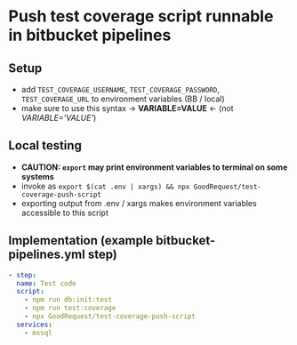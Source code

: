 # Push test coverage script runnable in bitbucket pipelines

## Setup
- add `TEST_COVERAGE_USERNAME`, `TEST_COVERAGE_PASSWORD`, `TEST_COVERAGE_URL` to environment variables (BB / local)
- make sure to use this syntax -> **VARIABLE=VALUE** <- (not *VARIABLE='VALUE'*)

## Local testing
- **CAUTION: `export` may print environment variables to terminal on some systems**
- invoke as `export $(cat .env | xargs) && npx GoodRequest/test-coverage-push-script`
- exporting output from .env / xargs makes environment variables accessible to this script

## Implementation (example bitbucket-pipelines.yml step)
```yml
- step:
  name: Test code
  script:
    - npm run db:init:test
    - npm run test:coverage
    - npx GoodRequest/test-coverage-push-script
  services:
    - mssql
```
